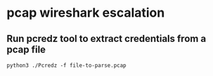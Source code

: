 # pcap wireshark escalation

## Run pcredz tool to extract credentials from a pcap file

	python3 ./Pcredz -f file-to-parse.pcap